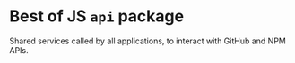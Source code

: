 # Best of JS `api` package

Shared services called by all applications, to interact with GitHub and NPM APIs.
